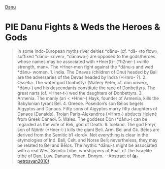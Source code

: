 [Danu](danu.md)
# PIE Danu Fights & Weds the Heroes & Gods

> In some Indo-European myths river deities *dānu- (cf. *dā- «to flow», suffixed *dānu- «river», *dānawo-) are opposed to the gods/heroes whose names may be associated with *Hner(t)- (*h2ner-) «virile strength, man». The *Hner-men fight against the *dānu-s and wed *dānu- women. 1. India. The Dnavas (children of Dnu) headed by Bali are the adversaries of the Devas headed by Indra (*Hnro- ?). 2. Ossetia. The water god Donbettyr (Watery Peter, cf. don «river», *dānu-) and his descendants constitute the race of Donbettyrs. The great narts (cf. *Hner-t-) wed the daughters of Donbettyrs. 3. Armenia. The manly (ari < *Hner-) Hayk, founder of Armenia, kills the Babylonian tyrant Bel. 4. Greece. Poseidon’s son Bēlos begets Aigyptos and Danaos. Fifty sons of Aigyptos marry fifty daughters of Danaos (Danaids). Trojan Paris-Alexandros (*Hnro-) abducts Helenē from Greek Danaoi. 5. Wales. The goddess Dôn (*dānu-) can be regarded as the wife of Beli, god of Death. 6. Iceland. The god Freyr, son of Njörðr (*Hner-t-) kills the giant Beli. Arm. Bel and Gk. Bēlos are derived from the Semitic b‘l «lord». Not everything is clear in the etymologies of Ind. Bali, Celt. аnd Norse Beli; nevertheless, they may be related to Bel and Bēlos. The mythic *dānu-s might be associated with a real West Semitic tribe, worshippers of Baal, cf. the Israelite tribe of Dan, Luw. Danuna, Phoen. Dnnym. --Abstract of [(a-petrosyan2010)]((a-petrosyan2010).md)






